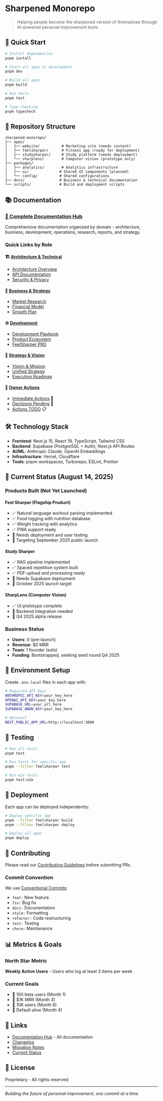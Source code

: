 # Sharpened Monorepo

> Helping people become the sharpened version of themselves through AI-powered personal improvement tools.

## 🚀 Quick Start

```bash
# Install dependencies
pnpm install

# Start all apps in development
pnpm dev

# Build all apps
pnpm build

# Run tests
pnpm test

# Type checking
pnpm typecheck
```

## 📁 Repository Structure

```
sharpened-monorepo/
├── apps/
│   ├── website/          # Marketing site (needs content)
│   ├── feelsharper/      # Fitness app (ready for deployment)
│   ├── studysharper/     # Study platform (needs deployment)
│   └── sharplens/        # Computer vision (prototype only)
├── packages/
│   ├── analytics/        # Analytics infrastructure
│   ├── ui/              # Shared UI components (planned)
│   └── config/          # Shared configurations
├── docs/                # Business & technical documentation
└── scripts/             # Build and deployment scripts
```

## 📚 Documentation

### [📖 Complete Documentation Hub](./docs/)
Comprehensive documentation organized by domain - architecture, business, development, operations, research, reports, and strategy.

### Quick Links by Role

#### 🏗️ [Architecture & Technical](./docs/architecture/)
- [Architecture Overview](./docs/architecture/ARCHITECTURE_OVERVIEW.md)
- [API Documentation](./docs/architecture/API_DOCUMENTATION.md)
- [Security & Privacy](./docs/architecture/SECURITY_AND_PRIVACY.md)

#### 💼 [Business & Strategy](./docs/business/)
- [Market Research](./docs/business/MARKET_RESEARCH.md)
- [Financial Model](./docs/business/FINANCIAL_MODEL.md)
- [Growth Plan](./docs/business/GROWTH_PLAN.md)

#### ⚙️ [Development](./docs/development/)
- [Development Playbook](./docs/development/DEVELOPMENT_PLAYBOOK.md)
- [Product Ecosystem](./docs/development/SHARPENED_PRODUCT_ECOSYSTEM.md)
- [FeelSharper PRD](./docs/development/PRODUCT_PRD_feelsharper.md)

#### 🎯 [Strategy & Vision](./docs/strategy/)
- [Vision & Mission](./docs/strategy/VISION.md)
- [Unified Strategy](./docs/strategy/UNIFIED_STRATEGY.md)
- [Execution Roadmap](./docs/strategy/EXECUTION_ROADMAP_2025.md)

#### 👤 [Owner Actions](./docs/OWNER/)
- [Immediate Actions](./docs/OWNER/IMMEDIATE.md) 🚨
- [Decisions Pending](./docs/OWNER/DECISIONS_PENDING.md) 🔐
- [Actions TODO](./docs/OWNER/ACTIONS_TODO.md) 📋

## 🛠 Technology Stack

- **Frontend**: Next.js 15, React 19, TypeScript, Tailwind CSS
- **Backend**: Supabase (PostgreSQL + Auth), Next.js API Routes
- **AI/ML**: Anthropic Claude, OpenAI Embeddings
- **Infrastructure**: Vercel, Cloudflare
- **Tools**: pnpm workspaces, Turborepo, ESLint, Prettier

## 🎯 Current Status (August 14, 2025)

### Products Built (Not Yet Launched)

#### Feel Sharper (Flagship Product)
- ✅ Natural language workout parsing implemented
- ✅ Food logging with nutrition database
- ✅ Weight tracking with analytics
- ✅ PWA support ready
- 🚧 Needs deployment and user testing
- 📅 Targeting September 2025 public launch

#### Study Sharper
- ✅ RAG pipeline implemented
- ✅ Spaced repetition system built
- ✅ PDF upload and processing ready
- 🚧 Needs Supabase deployment
- 📅 October 2025 launch target

#### SharpLens (Computer Vision)
- ✅ UI prototype complete
- 🚧 Backend integration needed
- 📅 Q4 2025 alpha release

### Business Status
- **Users**: 0 (pre-launch)
- **Revenue**: $0 MRR
- **Team**: 1 founder (solo)
- **Funding**: Bootstrapped, seeking seed round Q4 2025

## 🔐 Environment Setup

Create `.env.local` files in each app with:

```bash
# Required API Keys
ANTHROPIC_API_KEY=your_key_here
OPENAI_API_KEY=your_key_here
SUPABASE_URL=your_url_here
SUPABASE_ANON_KEY=your_key_here

# Optional
NEXT_PUBLIC_APP_URL=http://localhost:3000
```

## 🧪 Testing

```bash
# Run all tests
pnpm test

# Run tests for specific app
pnpm --filter feelsharper test

# Run e2e tests
pnpm test:e2e
```

## 🚢 Deployment

Each app can be deployed independently:

```bash
# Deploy specific app
pnpm --filter feelsharper build
pnpm --filter feelsharper deploy

# Deploy all apps
pnpm deploy
```

## 📝 Contributing

Please read our [Contributing Guidelines](./CONTRIBUTING.md) before submitting PRs.

### Commit Convention
We use [Conventional Commits](https://www.conventionalcommits.org/):
- `feat:` New feature
- `fix:` Bug fix
- `docs:` Documentation
- `style:` Formatting
- `refactor:` Code restructuring
- `test:` Testing
- `chore:` Maintenance

## 📊 Metrics & Goals

### North Star Metric
**Weekly Active Users** - Users who log at least 3 items per week

### Current Goals
- 🎯 100 beta users (Month 1)
- 🎯 $1K MRR (Month 3)
- 🎯 10K users (Month 6)
- 🎯 Default alive (Month 4)

## 🔗 Links

- [Documentation Hub](./docs/) - All documentation
- [Changelog](./docs/development/CHANGELOG.md)
- [Migration Notes](./MIGRATION.md)
- [Current Status](./docs/reports/STATUS.md)

## 📄 License

Proprietary - All rights reserved

---

*Building the future of personal improvement, one commit at a time.*

